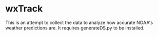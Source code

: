 wxTrack
=======

This is an attempt to collect the data to analyze how accurate NOAA's 
weather predictions are. It requires generateDS.py to be installed.
